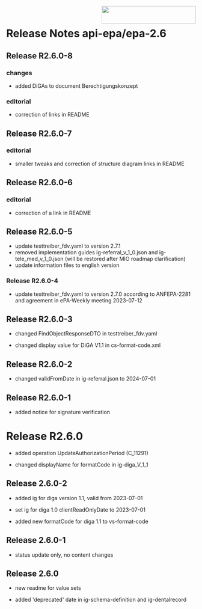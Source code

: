 <img align="right" width="250" height="47" src="images/Gematik_Logo_Flag_With_Background.png"/> <br/>    

# Release Notes api-epa/epa-2.6

## Release R2.6.0-8
### changes
- added DiGAs to document Berechtigungskonzept 

### editorial 
- correction of links in README

## Release R2.6.0-7
### editorial
- smaller tweaks and correction of structure diagram links in README

## Release R2.6.0-6
### editorial
- correction of a link in README

## Release R2.6.0-5

- update testtreiber_fdv.yaml to version 2.7.1
- removed implementation guides ig-referral_v_1_0.json and ig-tele_med_v_1_0.json (will be restored after MIO roadmap clarification)
- update information files to english version

### Release R2.6.0-4
- update testtreiber_fdv.yaml to version 2.7.0 according to ANFEPA-2281 and agreement in ePA-Weekly meeting 2023-07-12

## Release R2.6.0-3
- changed FindObjectResponseDTO in testtreiber_fdv.yaml

- changed display value for DiGA V1.1 in cs-format-code.xml

## Release R2.6.0-2
- changed validFromDate in ig-referral.json to 2024-07-01

## Release R2.6.0-1
- added notice for signature verification

# Release R2.6.0
- added operation UpdateAuthorizationPeriod (C_11291)

- changed displayName for formatCode in ig-diga_V_1_1

## Release 2.6.0-2
- added ig for diga version 1.1, valid from 2023-07-01

- set ig for diga 1.0 clientReadOnlyDate to 2023-07-01

- added new formatCode for diga 1.1 to vs-format-code

## Release 2.6.0-1
- status update only, no content changes

## Release 2.6.0
- new readme for value sets

- added 'deprecated' date in ig-schema-definition and ig-dentalrecord